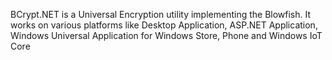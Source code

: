 BCrypt.NET is a Universal Encryption utility implementing the Blowfish. It works on various platforms like Desktop Application, ASP.NET Application, Windows Universal Application for Windows Store, Phone and Windows IoT Core
